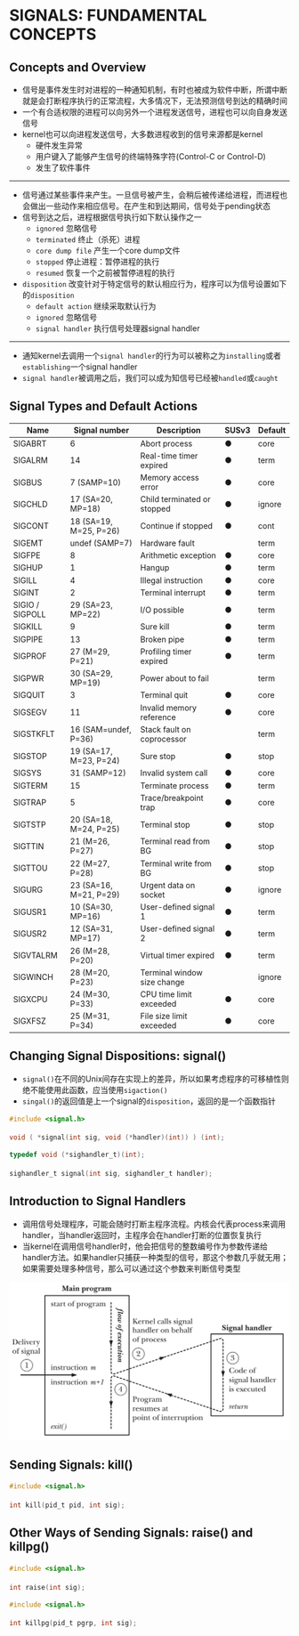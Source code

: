# SIGNALS: FUNDAMENTAL CONCEPTS

## Concepts and Overview
- 信号是事件发生时对进程的一种通知机制，有时也被成为软件中断，所谓中断就是会打断程序执行的正常流程，大多情况下，无法预测信号到达的精确时间
- 一个有合适权限的进程可以向另外一个进程发送信号，进程也可以向自身发送信号
- kernel也可以向进程发送信号，大多数进程收到的信号来源都是kernel
  - 硬件发生异常
  - 用户键入了能够产生信号的终端特殊字符(Control-C or Control-D)
  - 发生了软件事件
---
- 信号通过某些事件来产生。一旦信号被产生，会稍后被传递给进程，而进程也会做出一些动作来相应信号。在产生和到达期间，信号处于pending状态
- 信号到达之后，进程根据信号执行如下默认操作之一
  - `ignored` 忽略信号
  - `terminated` 终止（杀死）进程
  - `core dump file` 产生一个core dump文件
  - `stopped` 停止进程：暂停进程的执行
  - `resumed` 恢复一个之前被暂停进程的执行
- `disposition` 改变针对于特定信号的默认相应行为，程序可以为信号设置如下的`disposition`
  - `default action` 继续采取默认行为
  - `ignored` 忽略信号
  - `signal handler` 执行信号处理器signal handler
---  
- 通知kernel去调用一个`signal handler`的行为可以被称之为`installing`或者`establishing`一个signal handler
- `signal handler`被调用之后，我们可以成为知信号已经被`handled`或`caught`

## Signal Types and Default Actions
| Name | Signal number | Description | SUSv3 | Default |
| --- | --- | --- | --- | --- |
| SIGABRT | 6 | Abort process | ● | core |
| SIGALRM | 14 | Real-time timer expired | ● | term |
| SIGBUS | 7 (SAMP=10) | Memory access error | ● | core |
| SIGCHLD | 17 (SA=20, MP=18) | Child terminated or stopped | ● | ignore |
| SIGCONT | 18 (SA=19, M=25, P=26) | Continue if stopped | ● | cont |
| SIGEMT | undef (SAMP=7) | Hardware fault | | term |
| SIGFPE | 8 | Arithmetic exception | ● | core |
| SIGHUP | 1 | Hangup | ● | term |
| SIGILL | 4 | Illegal instruction | ● | core |
| SIGINT | 2 | Terminal interrupt | ● | term |
| SIGIO / SIGPOLL | 29 (SA=23, MP=22) | I/O possible | ● | term |
| SIGKILL | 9 | Sure kill | ● | term |
| SIGPIPE | 13 | Broken pipe | ● | term |
| SIGPROF | 27 (M=29, P=21) | Profiling timer expired | ● | term |
| SIGPWR | 30 (SA=29, MP=19) | Power about to fail | | term |
| SIGQUIT | 3 | Terminal quit | ● | core
| SIGSEGV | 11 | Invalid memory reference | ● | core
| SIGSTKFLT | 16 (SAM=undef, P=36) | Stack fault on coprocessor | | term |
| SIGSTOP | 19 (SA=17, M=23, P=24) | Sure stop | ● | stop |
| SIGSYS | 31 (SAMP=12) | Invalid system call | ● | core |
| SIGTERM | 15 | Terminate process | ● | term |
| SIGTRAP | 5 | Trace/breakpoint trap | ● | core |
| SIGTSTP | 20 (SA=18, M=24, P=25) | Terminal stop | ● | stop |
| SIGTTIN | 21 (M=26, P=27) | Terminal read from BG | ● | stop |
| SIGTTOU | 22 (M=27, P=28) | Terminal write from BG | ● | stop |
| SIGURG | 23 (SA=16, M=21, P=29) | Urgent data on socket | ● | ignore |
| SIGUSR1 | 10 (SA=30, MP=16) | User-defined signal 1 | ● | term |
| SIGUSR2 | 12 (SA=31, MP=17) | User-defined signal 2 | ● | term |
| SIGVTALRM | 26 (M=28, P=20) | Virtual timer expired | ● | term |
| SIGWINCH | 28 (M=20, P=23) | Terminal window size change | | ignore |
| SIGXCPU | 24 (M=30, P=33) | CPU time limit exceeded | ● | core |
| SIGXFSZ | 25 (M=31, P=34) | File size limit exceeded | ● | core |

## Changing Signal Dispositions: signal()
- `signal()`在不同的Unix间存在实现上的差异，所以如果考虑程序的可移植性则绝不能使用此函数，应当使用`sigaction()`
- `singal()`的返回值是上一个signal的`disposition`，返回的是一个函数指针

```c
#include <signal.h>

void ( *signal(int sig, void (*handler)(int)) ) (int);
```
```c
typedef void (*sighandler_t)(int);

sighandler_t signal(int sig, sighandler_t handler);
```

## Introduction to Signal Handlers
- 调用信号处理程序，可能会随时打断主程序流程。内核会代表process来调用handler，当handler返回时，主程序会在handler打断的位置恢复执行
- 当kernel在调用信号handler时，他会把信号的整数编号作为参数传递给handler方法。如果handler只捕获一种类型的信号，那这个参数几乎就无用；如果需要处理多种信号，那么可以通过这个参数来判断信号类型

![20-1.png](img/20-1.png)

## Sending Signals: kill()
```c
#include <signal.h>
 
int kill(pid_t pid, int sig);
```

## Other Ways of Sending Signals: raise() and killpg()
```c
#include <signal.h>

int raise(int sig);
```
```c
#include <signal.h>

int killpg(pid_t pgrp, int sig);
```
